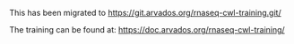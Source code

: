 This has been migrated to https://git.arvados.org/rnaseq-cwl-training.git/

The training can be found at: https://doc.arvados.org/rnaseq-cwl-training/
